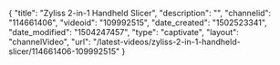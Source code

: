 {
    "title": "Zyliss 2-in-1 Handheld Slicer",
    "description": "",
    "channelid": "114661406",
    "videoid": "109992515",
    "date_created": "1502523341",
    "date_modified": "1504247457",
    "type": "captivate",
    "layout": "channelVideo",
    "url": "\/latest-videos\/zyliss-2-in-1-handheld-slicer\/114661406-109992515"
}